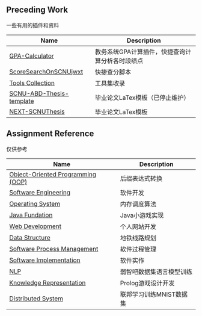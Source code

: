 ## Preceding Work
一些有用的插件和资料

| Name | Description |
| ---- | ----------- |
| [GPA-Calculator](https://github.com/LLLLLrf/GPA-Calculate)                 | 教务系统GPA计算插件，快捷查询计算分析各时段绩点 |
| [ScoreSearchOnSCNUjwxt](https://github.com/FaterYU/ScoreSearchOnSCNUjwxt)  | 快捷查分脚本 |
| [Tools Collection](https://github.com/LLLLLrf/ToolsCollection)             | 工具集收录 |
| [SCNU-ABD-Thesis-template](https://github.com/kikixiong/SCNU-ABD-Thesis-template) | 毕业论文LaTex模板（已停止维护） |
| [NEXT-SCNUThesis](https://github.com/FaterYU/NEXT-SCNUThesis) | 毕业论文LaTex模板 |

## Assignment Reference
仅供参考

| Name | Description |
| ---- | ----------- |
| [Object-Oriented Programming (OOP)](https://github.com/LLLLLrf/OOP-Assignment) | 后缀表达式转换 |
| [Software Engineering](https://github.com/FaterYU/CafeManagement) | 软件开发 |
| [Operating System](https://github.com/LLLLLrf/OS-assignment) | 内存调度算法 |
| [Java Fundation](https://github.com/LLLLLrf/JavaAssignment) | Java小游戏实现 |
| [Web Development](https://github.com/LLLLLrf/Web-Develop-Assignment) | 个人网站开发 |
| [Data Structure](https://github.com/LLLLLrf/Data-Structure-Subway-Map) | 地铁线路规划 |
| [Software Process Management](https://github.com/FaterYU/BodyBuddy) | 软件过程管理 |
| [Software Implementation](https://github.com/LLLLLrf/WearWizard) | 软件实作 |
| [NLP](https://github.com/LLLLLrf/RuoZhiBa_Translator) | 弱智吧数据集语言模型训练 |
| [Knowledge Representation](https://github.com/LLLLLrf/GemAndDragon-PrologGame) | Prolog游戏设计开发 |
| [Distributed System](https://github.com/LLLLLrf/FederatedLearning-MNIST) | 联邦学习训练MNIST数据集 |
